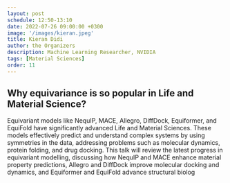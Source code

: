 ```yaml
---
layout: post
schedule: 12:50-13:10
date: 2022-07-26 09:00:00 +0300
image: '/images/kieran.jpeg'
title: Kieran Didi
author: the Organizers
description: Machine Learning Researcher, NVIDIA
tags: [Material Sciences]
order: 11
---
```


## Why equivariance is so popular in Life and Material Science?
Equivariant models like NequIP, MACE, Allegro, DiffDock, Equiformer, and EquiFold have significantly advanced Life and Material Sciences. These models effectively predict and understand complex systems by using symmetries in the data, addressing problems such as molecular dynamics, protein folding, and drug docking. This talk will review the latest progress in equivariant modelling, discussing how NequIP and MACE enhance material property predictions, Allegro and DiffDock improve molecular docking and dynamics, and Equiformer and EquiFold advance structural biolog